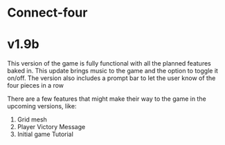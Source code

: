 # Connect-four
# v1.9b
This version of the game is fully functional with all the planned features baked in. This update brings music to the game and the option to toggle it on/off. The version also includes a prompt bar to let the user know of the four pieces in a row

There are a few features that might make their way to the game in the upcoming versions, like:
1. Grid mesh
2. Player Victory Message
3. Initial game Tutorial
